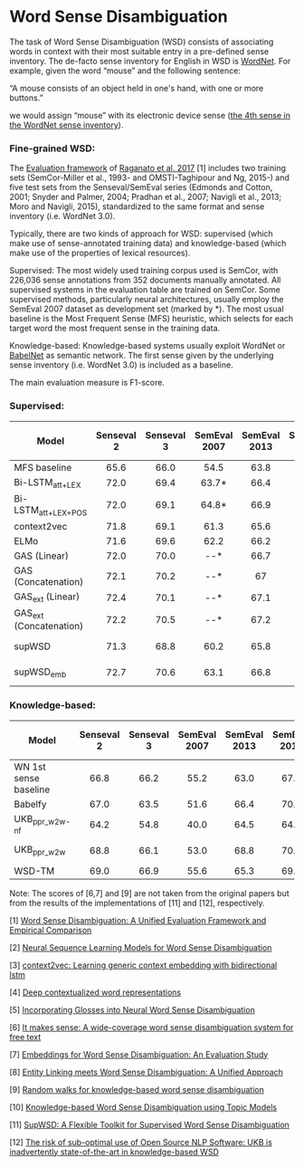 # Word Sense Disambiguation

The task of Word Sense Disambiguation (WSD) consists of associating words in context with their most suitable entry in a pre-defined sense inventory. The de-facto sense inventory for English in WSD is [WordNet](https://wordnet.princeton.edu).
For example, given the word “mouse” and the following sentence:

“A mouse consists of an object held in one's hand, with one or more buttons.” 

we would assign “mouse”  with its electronic device sense ([the 4th sense in the WordNet sense inventory](http://wordnetweb.princeton.edu/perl/webwn?c=8&sub=Change&o2=&o0=1&o8=1&o1=1&o7=&o5=&o9=&o6=&o3=&o4=&i=-1&h=000000&s=mouse)).


### Fine-grained WSD:

The [Evaluation framework](http://lcl.uniroma1.it/wsdeval/) of [Raganato et al. 2017](http://aclweb.org/anthology/E/E17/E17-1010.pdf) [1] includes two training sets (SemCor-Miller et al., 1993- and OMSTI-Taghipour and Ng, 2015-) and five test sets from the Senseval/SemEval series (Edmonds and Cotton, 2001; Snyder and Palmer, 2004; Pradhan et al., 2007; Navigli et al., 2013; Moro and Navigli, 2015), standardized to the same format and sense inventory (i.e. WordNet 3.0).

Typically, there are two kinds of approach for WSD: supervised (which make use of sense-annotated training data) and knowledge-based (which make use of the properties of lexical resources).

Supervised: The most widely used training corpus used is SemCor, with 226,036 sense annotations from 352 documents manually annotated. All supervised systems in the evaluation table are trained on SemCor. Some supervised methods, particularly neural architectures, usually employ the SemEval 2007 dataset as development set (marked by *). The most usual baseline is the Most Frequent Sense (MFS) heuristic, which selects for each target word the most frequent sense in the training data.

Knowledge-based:  Knowledge-based systems usually exploit WordNet or [BabelNet](https://babelnet.org/) as semantic network. The first sense given by the underlying sense inventory (i.e. WordNet 3.0) is included as a baseline.

The main evaluation measure is F1-score.


### Supervised:

| Model           | Senseval 2  |Senseval 3  |SemEval 2007 |SemEval 2013 |SemEval 2015 | Paper / Source |
| ------------- | :-----:|:-----:|:-----:|:-----:|:-----:| --- |
|MFS baseline | 65.6 | 66.0 | 54.5 | 63.8 | 67.1 |  [[1]](http://aclweb.org/anthology/E/E17/E17-1010.pdf) |
|Bi-LSTM<sub>att+LEX</sub> |  72.0 | 69.4 |63.7* | 66.4 | 72.4 | [[2]]((http://aclweb.org/anthology/D17-1120)) |
|Bi-LSTM<sub>att+LEX+POS</sub> |   72.0 | 69.1|64.8* | 66.9 | 71.5 | [[2]](http://aclweb.org/anthology/D17-1120) |
|context2vec | 71.8 | 69.1 |61.3  | 65.6 | 71.9 | [[3]]((http://www.aclweb.org/anthology/K16-1006)) | 
|ELMo | 71.6 | 69.6 | 62.2 | 66.2 | 71.3 | [[4]]((http://aclweb.org/anthology/N18-1202)) |
|GAS (Linear) | 72.0  | 70.0 | --* | 66.7 | 71.6 | [[5]](http://aclweb.org/anthology/P18-1230) |
|GAS (Concatenation) | 72.1 | 70.2 | --* | 67 | 71.8 |  [[5]](http://aclweb.org/anthology/P18-1230))  |
|GAS<sub>ext</sub> (Linear) | 72.4 | 70.1 | --* | 67.1 | 72.1 |[[5]](http://aclweb.org/anthology/P18-1230)  |
|GAS<sub>ext</sub> (Concatenation) | 72.2 | 70.5 | --* | 67.2 | 72.6 | [[5]](http://aclweb.org/anthology/P18-1230)  |
|supWSD | 71.3 | 68.8 | 60.2 | 65.8 | 70.0 | [[6]](https://aclanthology.info/pdf/P/P10/P10-4014.pdf) [[11]](http://aclweb.org/anthology/D17-2018) |
|supWSD<sub>emb</sub> | 72.7 | 70.6 | 63.1 | 66.8 | 71.8 | [[7]](http://www.aclweb.org/anthology/P16-1085) [[11]](http://aclweb.org/anthology/D17-2018) |


### Knowledge-based:

| Model           | Senseval 2 |Senseval 3 |SemEval 2007 |SemEval 2013 |SemEval 2015 |  Paper / Source |
| ------------- |  :-----:|:-----:|:-----:|:-----:|:-----:| --- |
|WN 1st sense baseline | 66.8 | 66.2 | 55.2 | 63.0 | 67.8 |  [[1]](http://aclweb.org/anthology/E/E17/E17-1010.pdf) |
|Babelfy| 67.0 | 63.5 | 51.6 | 66.4 | 70.3 | [[8]](http://aclweb.org/anthology/Q14-1019) |
|UKB<sub>ppr_w2w-nf</sub> | 64.2 | 54.8 | 40.0 | 64.5 | 64.5 | [[9]](https://www.mitpressjournals.org/doi/full/10.1162/COLI_a_00164) [[12]](http://aclweb.org/anthology/W18-2505)  |
|UKB<sub>ppr_w2w</sub>| 68.8 | 66.1 | 53.0 | 68.8 | 70.3 | [[9]](https://www.mitpressjournals.org/doi/full/10.1162/COLI_a_00164) [[12]](http://aclweb.org/anthology/W18-2505) |
|WSD-TM | 69.0 | 66.9 | 55.6 | 65.3 | 69.6 | [[10]](https://arxiv.org/pdf/1801.01900.pdf) |

Note: The scores of [6,7] and [9] are not taken from the original papers but from the results of the implementations of [11] and [12], respectively.

[1] [Word Sense Disambiguation: A Unified Evaluation Framework and Empirical Comparison](http://aclweb.org/anthology/E/E17/E17-1010.pdf)

[2] [Neural Sequence Learning Models for Word Sense Disambiguation](http://aclweb.org/anthology/D17-1120)

[3] [context2vec: Learning generic context embedding with bidirectional lstm](http://www.aclweb.org/anthology/K16-1006)

[4] [Deep contextualized word representations](http://aclweb.org/anthology/N18-1202)

[5] [Incorporating Glosses into Neural Word Sense Disambiguation](http://aclweb.org/anthology/P18-1230)

[6] [It makes sense: A wide-coverage word sense disambiguation system for free text](https://aclanthology.info/pdf/P/P10/P10-4014.pdf)

[7] [Embeddings for Word Sense Disambiguation: An Evaluation Study](http://www.aclweb.org/anthology/P16-1085)

[8] [Entity Linking meets Word Sense Disambiguation: A Unified Approach](http://aclweb.org/anthology/Q14-1019)

[9] [Random walks for knowledge-based word sense disambiguation](https://www.mitpressjournals.org/doi/full/10.1162/COLI_a_00164)

[10] [Knowledge-based Word Sense Disambiguation using Topic Models](https://arxiv.org/pdf/1801.01900.pdf)

[11] [SupWSD: A Flexible Toolkit for Supervised Word Sense Disambiguation](http://aclweb.org/anthology/D17-2018)

[12] [The risk of sub-optimal use of Open Source NLP Software: UKB is inadvertently state-of-the-art in knowledge-based WSD](http://aclweb.org/anthology/W18-2505)
